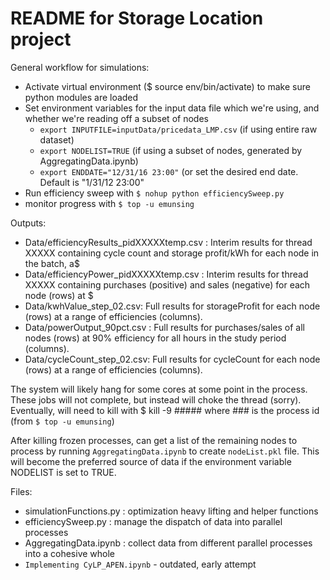 # README for Storage Location project

General workflow for simulations:
- Activate virtual environment ($ source env/bin/activate) to make sure python modules are loaded
- Set environment variables for the input data file which we're using, and whether we're reading off a subset of nodes
  - `export INPUTFILE=inputData/pricedata_LMP.csv`  (if using entire raw dataset)
  - `export NODELIST=TRUE`  (if using a subset of nodes, generated by AggregatingData.ipynb)
  - `export ENDDATE="12/31/16 23:00"` (or set the desired end date. Default is "1/31/12 23:00"
- Run efficiency sweep with `$ nohup python efficiencySweep.py`
- monitor progress with `$ top -u emunsing`

Outputs:
- Data/efficiencyResults_pidXXXXXtemp.csv : Interim results for thread XXXXX containing cycle count and storage profit/kWh for each node in the batch, a$
- Data/efficiencyPower_pidXXXXXtemp.csv : Interim results for thread XXXXX containing purchases (positive) and sales (negative) for each node (rows) at $
- Data/kwhValue_step_02.csv: Full results for storageProfit for each node (rows)  at a range of efficiencies (columns).
- Data/powerOutput_90pct.csv : Full results for purchases/sales of all nodes (rows) at 90% efficiency for all hours in the study period (columns).
- Data/cycleCount_step_02.csv: Full results for cycleCount for each node (rows) at a range of efficiencies (columns).

The system will likely hang for some cores at some point in the process. These jobs will not complete, but instead will choke the thread (sorry). Eventually, will need to kill with $ kill -9 ##### where ### is the process id (from `$ top -u emunsing`)

After killing frozen processes, can get a list of the remaining nodes to process by running `AggregatingData.ipynb` to create `nodeList.pkl` file. This will become the preferred source of data if the environment variable NODELIST is set to TRUE.

Files:
- simulationFunctions.py : optimization heavy lifting and helper functions
- efficiencySweep.py : manage the dispatch of data into parallel processes
- AggregatingData.ipynb : collect data from different parallel processes into a cohesive whole
- `Implementing CyLP_APEN.ipynb` - outdated, early attempt

